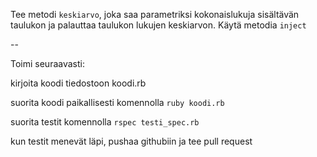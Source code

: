 Tee metodi `keskiarvo`, joka saa parametriksi kokonaislukuja sisältävän taulukon ja palauttaa taulukon lukujen keskiarvon. Käytä metodia `inject`

--

Toimi seuraavasti:

kirjoita koodi tiedostoon koodi.rb

suorita koodi paikallisesti komennolla `ruby koodi.rb`

suorita testit komennolla `rspec testi_spec.rb`

kun testit menevät läpi, pushaa githubiin ja tee pull request